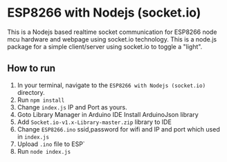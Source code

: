 # ESP8266 with Nodejs (socket.io)
This is a Nodejs based realtime socket communication for ESP8266 node mcu hardware and webpage using socket.io technology. This is a node.js package for a simple client/server using socket.io to toggle a "light".

## How to run
1. In your terminal, navigate to the `ESP8266 with Nodejs (socket.io)` directory.
2. Run `npm install`
3. Change `index.js` IP and Port as yours. 
4. Goto Library Manager in Arduino IDE Install ArduinoJson library
5. Add `Socket.io-v1.x-Library-master.zip` library to IDE
6. Change `ESP8266.ino` ssid,password for wifi and IP and port which used in `index.js`
7. Upload `.ino` file to ESP`
8. Run `node index.js`
